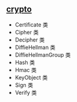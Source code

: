 ## [crypto](http://nodejs.cn/api/crypto.html)

+ Certificate 类
+ Cipher 类
+ Decipher 类
+ DiffieHellman 类
+ DiffieHellmanGroup 类
+ Hash 类
+ Hmac 类
+ KeyObject 类
+ Sign 类
+ Verify 类


